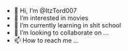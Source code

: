 - 👋 Hi, I’m @ItzTord007
- 👀 I’m interested in movies
- 🌱 I’m currently learning in shit school
- 💞️ I’m looking to collaborate on ...
- 📫 How to reach me ...

<!---
ItzTord007/ItzTord007 is a ✨ special ✨ repository because its `README.md` (this file) appears on your GitHub profile.
You can click the Preview link to take a look at your changes.
--->

